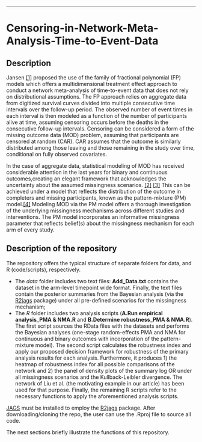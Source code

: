 
------------------------------------------------------------------------

# Censoring-in-Network-Meta-Analysis-Time-to-Event-Data

## Description

Jansen [[1]](https://doi.org/10.1186/1471-2288-11-61) proposed the use of 
the family of fractional polynomial (FP) models which offers a 
multidimensional treatment effect approach to
conduct a network meta-analysis of time-to-event data that does not rely
on distributional assumptions. The FP approach relies on aggregate data
from digitized survival curves divided into multiple consecutive time
intervals over the follow-up period. The observed number of event times
in each interval is then modeled as a function of the number of
participants alive at time, assuming censoring occurs before the deaths
in the consecutive follow-up intervals. Censoring can be considered a
form of the missing outcome data (MOD) problem, assuming that
participants are censored at random (CAR). CAR assumes that the outcome
is similarly distributed among those leaving and those remaining in the
study over time, conditional on fully observed covariates.

In the case of aggregate data, statistical modeling of MOD has received considerable attention in the last years for binary and continuous outcomes,creating an elegant framework that acknowledges the uncertainty about the assumed missingness scenarios. [[2]](https://doi.org/10.1016/j.jclinepi.2018.09.002) [[3]](https://doi.org10.1002/sim.6365) This can be achieved under a model that reflects the distribution of the outcome in completers and missing participants, known as the pattern-mixture (PM) model.[[4]](https://doi.org/10.2307/2290705) Modeling MOD via the PM model offers a thorough investigation of the underlying missingness mechanisms across different studies and interventions. The PM model incorporates an informative missingness parameter that reflects belief(s) about the missingness mechanism for each arm of every study.


## Description of the repository

The repository offers the typical structure of separate folders for data, and R (code/scripts), respectively.
* The _data_ folder includes two text files: __Add_Data.txt__ contains the dataset in the arm-level timepoint wide format. Finally, the text files contain the posterior summaries from the Bayesian analysis (via the [R2jags](https://github.com/suyusung/R2jags/issues/) package) under all pre-defined scenarios for the missingness mechanism;
* The _R_ folder includes two analysis scripts (__A.Run empirical analysis_PMA & NMA.R__ and __Β.Determine robustness_PMA & NMA.R__). The first script sources the RData files with the datasets and performs the Bayesian analyses (one-stage random-effects PMA and NMA for continuous and binary outcomes with incorporation of the pattern-mixture model). The second script calculates the robustness index and apply our proposed decision framework for robustness of the primary analysis results for each analysis. Furthermore, it produces 1) the heatmap of robustness index for all possible comparisons of the network and 2) the panel of density plots of the summary log OR under all missingness scenarios and the Kullback-Leibler divergence. The network of Liu et al. (the motivating example in our article) has been used for that purpose. Finally, the remaining R scripts refer to the necessary functions to apply the aforementioned analysis scripts.<br>

[JAGS](http://mcmc-jags.sourceforge.net/) must be installed to employ the [R2jags](https://github.com/suyusung/R2jags/issues/) package. After downloading/cloning the repo, the user can use the .Rproj file to source all code.

The next sections briefly illustrate the functions of this repository.


